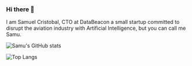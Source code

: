 ### Hi there 👋

I am Samuel Cristobal, CTO at DataBeacon a small startup committed to disrupt the aviation industry with Artificial Intelligence, but you can call me Samu.

![Samu's GitHub stats](https://github-readme-stats.vercel.app/api?username=scristobal&count_private=true&theme=radical)

![Top Langs](https://github-readme-stats.vercel.app/api/top-langs/?username=scristobal&layout=compact&count_private=true)
